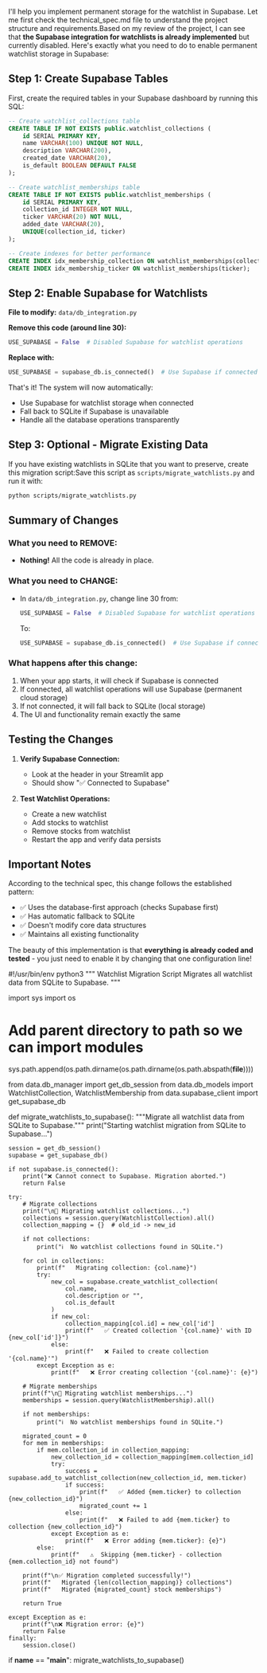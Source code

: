 I'll help you implement permanent storage for the watchlist in Supabase. Let me first check the technical_spec.md file to understand the project structure and requirements.Based on my review of the project, I can see that **the Supabase integration for watchlists is already implemented** but currently disabled. Here's exactly what you need to do to enable permanent watchlist storage in Supabase:

## Step 1: Create Supabase Tables

First, create the required tables in your Supabase dashboard by running this SQL:

```sql
-- Create watchlist_collections table
CREATE TABLE IF NOT EXISTS public.watchlist_collections (
    id SERIAL PRIMARY KEY,
    name VARCHAR(100) UNIQUE NOT NULL,
    description VARCHAR(200),
    created_date VARCHAR(20),
    is_default BOOLEAN DEFAULT FALSE
);

-- Create watchlist_memberships table
CREATE TABLE IF NOT EXISTS public.watchlist_memberships (
    id SERIAL PRIMARY KEY,
    collection_id INTEGER NOT NULL,
    ticker VARCHAR(20) NOT NULL,
    added_date VARCHAR(20),
    UNIQUE(collection_id, ticker)
);

-- Create indexes for better performance
CREATE INDEX idx_membership_collection ON watchlist_memberships(collection_id);
CREATE INDEX idx_membership_ticker ON watchlist_memberships(ticker);
```

## Step 2: Enable Supabase for Watchlists

**File to modify:** `data/db_integration.py`

**Remove this code (around line 30):**
```python
USE_SUPABASE = False  # Disabled Supabase for watchlist operations
```

**Replace with:**
```python
USE_SUPABASE = supabase_db.is_connected()  # Use Supabase if connected
```

That's it! The system will now automatically:
- Use Supabase for watchlist storage when connected
- Fall back to SQLite if Supabase is unavailable
- Handle all the database operations transparently

## Step 3: Optional - Migrate Existing Data

If you have existing watchlists in SQLite that you want to preserve, create this migration script:Save this script as `scripts/migrate_watchlists.py` and run it with:
```bash
python scripts/migrate_watchlists.py
```

## Summary of Changes

### What you need to REMOVE:
- **Nothing!** All the code is already in place.

### What you need to CHANGE:
- In `data/db_integration.py`, change line 30 from:
  ```python
  USE_SUPABASE = False  # Disabled Supabase for watchlist operations
  ```
  To:
  ```python
  USE_SUPABASE = supabase_db.is_connected()  # Use Supabase if connected
  ```

### What happens after this change:
1. When your app starts, it will check if Supabase is connected
2. If connected, all watchlist operations will use Supabase (permanent cloud storage)
3. If not connected, it will fall back to SQLite (local storage)
4. The UI and functionality remain exactly the same

## Testing the Changes

1. **Verify Supabase Connection:**
   - Look at the header in your Streamlit app
   - Should show "✅ Connected to Supabase"

2. **Test Watchlist Operations:**
   - Create a new watchlist
   - Add stocks to watchlist
   - Remove stocks from watchlist
   - Restart the app and verify data persists

## Important Notes

According to the technical spec, this change follows the established pattern:
- ✅ Uses the database-first approach (checks Supabase first)
- ✅ Has automatic fallback to SQLite
- ✅ Doesn't modify core data structures
- ✅ Maintains all existing functionality

The beauty of this implementation is that **everything is already coded and tested** - you just need to enable it by changing that one configuration line!


#!/usr/bin/env python3
"""
Watchlist Migration Script
Migrates all watchlist data from SQLite to Supabase.
"""

import sys
import os

# Add parent directory to path so we can import modules
sys.path.append(os.path.dirname(os.path.dirname(os.path.abspath(__file__))))

from data.db_manager import get_db_session
from data.db_models import WatchlistCollection, WatchlistMembership
from data.supabase_client import get_supabase_db

def migrate_watchlists_to_supabase():
    """Migrate all watchlist data from SQLite to Supabase."""
    print("Starting watchlist migration from SQLite to Supabase...")
    
    session = get_db_session()
    supabase = get_supabase_db()
    
    if not supabase.is_connected():
        print("❌ Cannot connect to Supabase. Migration aborted.")
        return False
    
    try:
        # Migrate collections
        print("\n🔄 Migrating watchlist collections...")
        collections = session.query(WatchlistCollection).all()
        collection_mapping = {}  # old_id -> new_id
        
        if not collections:
            print("ℹ️  No watchlist collections found in SQLite.")
        
        for col in collections:
            print(f"   Migrating collection: {col.name}")
            try:
                new_col = supabase.create_watchlist_collection(
                    col.name, 
                    col.description or "", 
                    col.is_default
                )
                if new_col:
                    collection_mapping[col.id] = new_col['id']
                    print(f"   ✅ Created collection '{col.name}' with ID {new_col['id']}")
                else:
                    print(f"   ❌ Failed to create collection '{col.name}'")
            except Exception as e:
                print(f"   ❌ Error creating collection '{col.name}': {e}")
        
        # Migrate memberships
        print(f"\n🔄 Migrating watchlist memberships...")
        memberships = session.query(WatchlistMembership).all()
        
        if not memberships:
            print("ℹ️  No watchlist memberships found in SQLite.")
        
        migrated_count = 0
        for mem in memberships:
            if mem.collection_id in collection_mapping:
                new_collection_id = collection_mapping[mem.collection_id]
                try:
                    success = supabase.add_to_watchlist_collection(new_collection_id, mem.ticker)
                    if success:
                        print(f"   ✅ Added {mem.ticker} to collection {new_collection_id}")
                        migrated_count += 1
                    else:
                        print(f"   ❌ Failed to add {mem.ticker} to collection {new_collection_id}")
                except Exception as e:
                    print(f"   ❌ Error adding {mem.ticker}: {e}")
            else:
                print(f"   ⚠️  Skipping {mem.ticker} - collection {mem.collection_id} not found")
        
        print(f"\n✅ Migration completed successfully!")
        print(f"   Migrated {len(collection_mapping)} collections")
        print(f"   Migrated {migrated_count} stock memberships")
        
        return True
        
    except Exception as e:
        print(f"\n❌ Migration error: {e}")
        return False
    finally:
        session.close()

if __name__ == "__main__":
    migrate_watchlists_to_supabase()